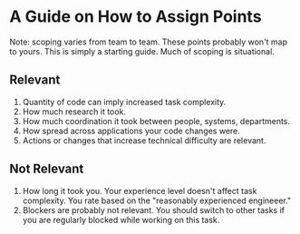 # A Guide on How to Assign Points
Note: scoping varies from team to team. These points probably won't map to yours. This is simply a starting guide. Much of scoping is situational.
## Relevant
1. Quantity of code can imply increased task complexity.
2. How much research it took.
3. How much coordination it took between people, systems, departments.
4. How spread across applications your code changes were.
5. Actions or changes that increase technical difficulty are relevant.
## Not Relevant
1. How long it took you. Your experience level doesn't affect task complexity. You rate based on the "reasonably experienced engineeer."
2. Blockers are probably not relevant. You should switch to other tasks if you are regularly blocked while working on this task.
